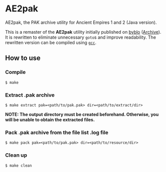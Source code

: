 # AE2pak

AE2pak, the PAK archive utility for Ancient Empires 1 and 2 (Java version).

This is a remaster of the **AE2pak** utility initially published on [byblo](https://byblo.proboards.com/thread/25/tool-ae2pak-packer-unpacker-file) ([Archive](https://web.archive.org/web/20201101163511/https://byblo.proboards.com/thread/25/tool-ae2pak-packer-unpacker-file)). It is rewritten to eliminate unnecessary `goto`s and improve readability. The rewritten version can be compiled using [`gcc`](https://gcc.gnu.org/).

## How to use

### Compile
```
$ make
```

### Extract .pak archive
```
$ make extract pak=<path/to/pak.pak> dir=<path/to/extract/dir>
```

**NOTE: The output directory must be created beforehand. Otherwise, you will be unable to obtain the extracted files.**

### Pack .pak archive from the file list .log file
```
$ make pack pak=<path/to/pak.pak> dir=<path/to/resource/dir>
```

### Clean up
```
$ make clean
```
